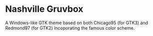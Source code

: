 # Nashville Gruvbox

A Windows-like GTK theme based on both Chicago95 (for GTK3) and Redmond97 (for GTK2) incoporating the famous color scheme.


